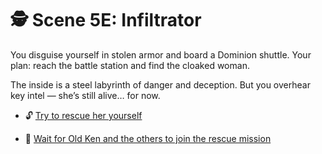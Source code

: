 
# 🕵️ Scene 5E: Infiltrator

You disguise yourself in stolen armor and board a Dominion shuttle. Your plan: reach the battle station and find the cloaked woman.

The inside is a steel labyrinth of danger and deception. But you overhear key intel — she’s still alive… for now.

- 🔓 [Try to rescue her yourself](../space-battles/6C.md)

- 🧙 [Wait for Old Ken and the others to join the rescue mission](../space-battles/6B.md)

